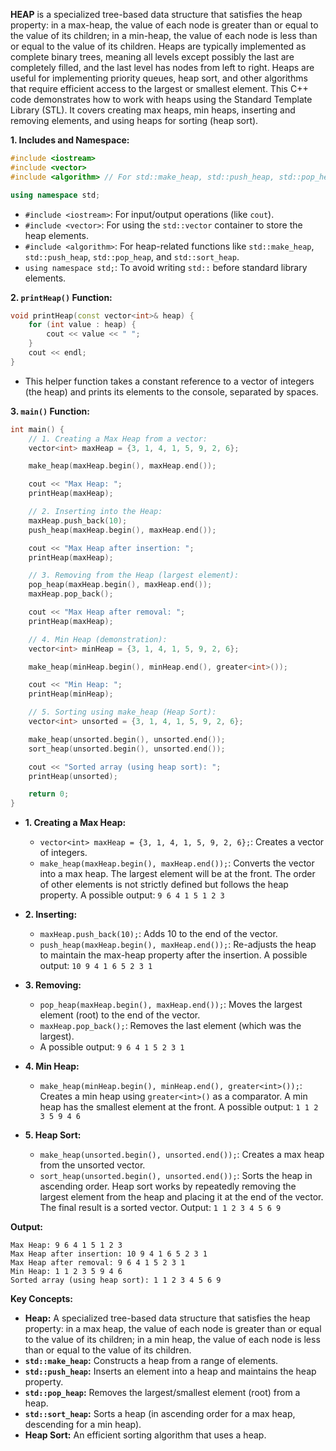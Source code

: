 **HEAP** is a specialized tree-based data structure that satisfies the heap property: in a max-heap, the value of each node is greater than or equal to the value of its children; in a min-heap, the value of each node is less than or equal to the value of its children.  Heaps are typically implemented as complete binary trees, meaning all levels except possibly the last are completely filled, and the last level has nodes from left to right.  Heaps are useful for implementing priority queues, heap sort, and other algorithms that require efficient access to the largest or smallest element. This C++ code demonstrates how to work with heaps using the Standard Template Library (STL). It covers creating max heaps, min heaps, inserting and removing elements, and using heaps for sorting (heap sort). 

**1. Includes and Namespace:**

```cpp
#include <iostream>
#include <vector>
#include <algorithm> // For std::make_heap, std::push_heap, std::pop_heap

using namespace std;
```

*   `#include <iostream>`: For input/output operations (like `cout`).
*   `#include <vector>`: For using the `std::vector` container to store the heap elements.
*   `#include <algorithm>`: For heap-related functions like `std::make_heap`, `std::push_heap`, `std::pop_heap`, and `std::sort_heap`.
*   `using namespace std;`: To avoid writing `std::` before standard library elements.

**2. `printHeap()` Function:**

```cpp
void printHeap(const vector<int>& heap) {
    for (int value : heap) {
        cout << value << " ";
    }
    cout << endl;
}
```

*   This helper function takes a constant reference to a vector of integers (the heap) and prints its elements to the console, separated by spaces.

**3. `main()` Function:**

```cpp
int main() {
    // 1. Creating a Max Heap from a vector:
    vector<int> maxHeap = {3, 1, 4, 1, 5, 9, 2, 6};

    make_heap(maxHeap.begin(), maxHeap.end());

    cout << "Max Heap: ";
    printHeap(maxHeap);

    // 2. Inserting into the Heap:
    maxHeap.push_back(10);
    push_heap(maxHeap.begin(), maxHeap.end());

    cout << "Max Heap after insertion: ";
    printHeap(maxHeap);

    // 3. Removing from the Heap (largest element):
    pop_heap(maxHeap.begin(), maxHeap.end());
    maxHeap.pop_back();

    cout << "Max Heap after removal: ";
    printHeap(maxHeap);

    // 4. Min Heap (demonstration):
    vector<int> minHeap = {3, 1, 4, 1, 5, 9, 2, 6};

    make_heap(minHeap.begin(), minHeap.end(), greater<int>());

    cout << "Min Heap: ";
    printHeap(minHeap);

    // 5. Sorting using make_heap (Heap Sort):
    vector<int> unsorted = {3, 1, 4, 1, 5, 9, 2, 6};

    make_heap(unsorted.begin(), unsorted.end());
    sort_heap(unsorted.begin(), unsorted.end());

    cout << "Sorted array (using heap sort): ";
    printHeap(unsorted);

    return 0;
}
```

*   **1. Creating a Max Heap:**
    *   `vector<int> maxHeap = {3, 1, 4, 1, 5, 9, 2, 6};`: Creates a vector of integers.
    *   `make_heap(maxHeap.begin(), maxHeap.end());`: Converts the vector into a max heap. The largest element will be at the front. The order of other elements is not strictly defined but follows the heap property.  A possible output: `9 6 4 1 5 1 2 3`

*   **2. Inserting:**
    *   `maxHeap.push_back(10);`: Adds 10 to the end of the vector.
    *   `push_heap(maxHeap.begin(), maxHeap.end());`: Re-adjusts the heap to maintain the max-heap property after the insertion. A possible output: `10 9 4 1 6 5 2 3 1`

*   **3. Removing:**
    *   `pop_heap(maxHeap.begin(), maxHeap.end());`: Moves the largest element (root) to the end of the vector.
    *   `maxHeap.pop_back();`: Removes the last element (which was the largest).
    *   A possible output: `9 6 4 1 5 2 3 1`

*   **4. Min Heap:**
    *   `make_heap(minHeap.begin(), minHeap.end(), greater<int>());`: Creates a min heap using `greater<int>()` as a comparator. A min heap has the smallest element at the front. A possible output: `1 1 2 3 5 9 4 6`

*   **5. Heap Sort:**
    *   `make_heap(unsorted.begin(), unsorted.end());`: Creates a max heap from the unsorted vector.
    *   `sort_heap(unsorted.begin(), unsorted.end());`: Sorts the heap in ascending order. Heap sort works by repeatedly removing the largest element from the heap and placing it at the end of the vector. The final result is a sorted vector. Output: `1 1 2 3 4 5 6 9`

**Output:**

```
Max Heap: 9 6 4 1 5 1 2 3
Max Heap after insertion: 10 9 4 1 6 5 2 3 1
Max Heap after removal: 9 6 4 1 5 2 3 1
Min Heap: 1 1 2 3 5 9 4 6
Sorted array (using heap sort): 1 1 2 3 4 5 6 9
```

**Key Concepts:**

*   **Heap:** A specialized tree-based data structure that satisfies the heap property: in a max heap, the value of each node is greater than or equal to the value of its children; in a min heap, the value of each node is less than or equal to the value of its children.
*   **`std::make_heap`:** Constructs a heap from a range of elements.
*   **`std::push_heap`:** Inserts an element into a heap and maintains the heap property.
*   **`std::pop_heap`:** Removes the largest/smallest element (root) from a heap.
*   **`std::sort_heap`:** Sorts a heap (in ascending order for a max heap, descending for a min heap).
*   **Heap Sort:** An efficient sorting algorithm that uses a heap.

